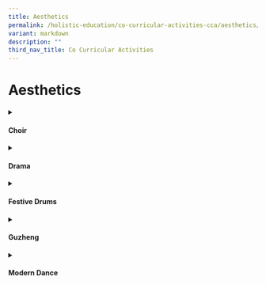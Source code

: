 ```yaml
---
title: Aesthetics
permalink: /holistic-education/co-curricular-activities-cca/aesthetics/
variant: markdown
description: ""
third_nav_title: Co Curricular Activities
---
```

<h1>Aesthetics</h1>
<details class="isomer-details">
<summary><h4>Choir</h4></summary>
<div data-type="detailsContent" class="isomer-details-content">
With dedicated weekly rehearsals spanning two hours, our choir members, comprising of students from Primary 4 to Primary 6 refine build their vocal techniques and ensemble singing skills across diverse musical genres such as choral, pop, folk, etc. From representing our school at the Singapore Youth Festival Arts Presentation to school events such as the annual prize award ceremony, our choir exemplifies excellence in both performance and musical development.<br><br>
<strong>Competitions taking part in:</strong><br>Singapore Youth Festival Choir Arts Presentation Primary Level<br><br>
<strong>Achievements:</strong><br>Accomplished (year 2024)<br><br>
<img style="width: 100%" height="auto" width="100%" alt="AGPS Choir having their weekly choir practice in the school’s Music Room." src="/images/CCA/Aesthetics/Choir/AGPS_Choir_having_their_weekly_choir_practice_in_the_school_s_Music_Room.jpg">
AGPS Choir having their weekly choir practice in the school’s Music Room.<br><br>
<img style="width: 100%" height="auto" width="100%" alt="AGPS Choir showcasing their singing skills by performing for parents during the school’s Open House CCA tour" src="/images/CCA/Aesthetics/Choir/AGPS_Choir_showcasing_their_singing_skills_by_performing_for_parents_during_the_school_s_Open_House_CCA_tour.jpg">
AGPS Choir showcasing their singing skills by performing for parents during the school’s Open House CCA tour<br><br>
<img style="width: 100%" height="auto" width="100%" alt="AGPS Choir rehearsing and later performing at the SOTA Concert Hall for the Singapore Youth Festival Arts Presentation." src="/images/CCA/Aesthetics/Choir/AGPS_Choir_rehearsing_and_later_performing_at_the_SOTA_Concert_Hall.jpg">
AGPS Choir rehearsing and later performing at the SOTA Concert Hall for the Singapore Youth Festival Arts Presentation. <br><br><br>
</div>
</details>
<details class="isomer-details">
<summary><h4>Drama</h4></summary>
<div data-type="detailsContent" class="isomer-details-content">
Our weekly training sessions at AGPS Drama Club offer a transformative learning experience for our students, empowering them to reach new heights in stage performances. Through expert guidance and exploration of diverse drama techniques, we nurture budding actors, equipping them with the skills to shine. <br><br>By participating in various school events, our students gain hands-on experience in all aspects of theatre, from the spotlight to behind-the-scenes. Our ultimate goal is to ignite a lifelong passion for theatre and foster confidence in acting and English communication, helping our members grow into creative, expressive, and articulate individuals.<br><br><img style="width: 100%" height="auto" width="100%" alt="Drama Club Performance" src="/images/CCA/Aesthetics/Drama/Drama_Club_1.jpg">
<img style="width: 100%" height="auto" width="100%" alt="Drama Club Performance" src="/images/CCA/Aesthetics/Drama/Drama_Club_2.jpg"><br><br>
</div>
</details>
<details class="isomer-details">
<summary><h4>Festive Drums</h4></summary>
<div data-type="detailsContent" class="isomer-details-content">
Festive Drums CCA was established in 2012. Over the years, the CCA has undergone changes in instructors and members, but what has remained constant is the dedication of its members and teachers. We foster a spirit of cooperation, perseverance, and excellence in students through rigorous rehearsals and performances. The teachers-in-charge and CCA instructors work closely to develop our students to their fullest potential, refining their drumming and performance skills. A festive drummer can anticipate opportunities to perform both within the school and in public, contributing to the community by participating in various events such as the Sengkang West Family Day in 2019 and Arts Outreach @ Seng Kang Community Hospital in 2023. Through our CCA, students also cultivate self-discipline, self-confidence, and a passion for drumming and the performing arts.<br><br><strong>Events taking part in :</strong><br>
Prize Award Ceremony<br><br><img style="width: 100%" height="auto" width="100%" alt="Chinese New Year Celebration Concert" src="/images/CCA/Aesthetics/Festive%20Drums/Chinese_New_Year_Celebration_Concert.jpg">Chinese New Year Celebration Concert
<table>
<tbody><tr>
<td><img src="/images/CCA/Aesthetics/Festive%20Drums/ASEANS_Delegates_welcome_performance.jpg" style="width:100%">ASEAN Delegates welcome performance.</td>
<td><img src="/images/CCA/Aesthetics/Festive%20Drums/AG15.jpg" style="width:100%">AG15</td>
</tr>
</tbody></table>
<img style="width: 100%" height="auto" width="100%" alt="Arts Outreach @ SKCH" src="/images/CCA/Aesthetics/Festive%20Drums/Arts_Outreach___SKCH.jpg">Arts Outreach @ SKCH
<br><br>
</div>
</details>
<details class="isomer-details">
<summary><h4>Guzheng</h4></summary>
<div data-type="detailsContent" class="isomer-details-content">
The Guzheng Ensemble which started in 2009 continues to remain strong with passionate members. This CCA aims to cultivate students’ interest and passion for the Chinese culture and values through the learning of this traditional Chinese music instrument. Our CCA recruits members who have an interest in learning, regardless of gender and race.
The Guzheng members perform at various events such as Chinese New Year and Prize Award Ceremony. They also participate in the Singapore Youth Festival (SYF) Arts Presentation.<br><br><strong>Competitions taking part in:</strong><br>Singapore Youth Festival<br><br><strong>Achievements:</strong><br>Distinction (year 2024)<br><br><img style="width: 100%" height="auto" width="100%" alt="VIA 2023 - combined CNY performance for senior citizens at SKCH" src="/images/CCA/Aesthetics/Guzheng/VIA_2023___combined_CNY_performance_for_senior_citizens_at_SKCH.jpg">VIA 2023 - combined CNY performance for senior citizens at SKCH <br><img style="width: 100%" height="auto" width="100%" alt="Prize Award Ceremony 2023 - A group photo after our performance" src="/images/CCA/Aesthetics/Guzheng/Prize_Award_Ceremony_2023____A_group_photo_after_our_performance.jpg">Prize Award Ceremony 2023 - A group photo after our performance <br><img style="width: 100%" height="auto" width="100%" alt="Chinese New Year 2024 – Our Guzheng performers in action" src="/images/CCA/Aesthetics/Guzheng/Chinese_New_Year_2024___Our_Guzheng_performers_in_action.jpg">Chinese New Year 2024 – Our Guzheng performers in action <br><img style="width: 100%" height="auto" width="100%" alt="Singapore Youth Festival 2024 – A memorable Arts Presentation at the Singapore Conference Hall" src="/images/CCA/Aesthetics/Guzheng/Singapore_Youth_Festival_2024___A_memorable_Arts_Presentation_at_the_Singapore_Conference_Hall.jpg">Singapore Youth Festival 2024 – A memorable Arts Presentation at the Singapore Conference Hall<br><img style="width: 100%" height="auto" width="100%" alt="Our P6s at their farewell party! All the best!" src="/images/CCA/Aesthetics/Guzheng/Our_P6s_at_their_farewell_party__All_the_best_.jpg">Our P6s at their farewell party! All the best! <br><br>
</div>
</details>
<details class="isomer-details">
<summary><h4>Modern Dance</h4></summary>
<div data-type="detailsContent" class="isomer-details-content">
The Modern Dance CCA offers aspiring dancers who demonstrate a passion for dancing, the opportunity to nurture their talent in Hip Hop or Contemporary Dance. <br><br>Performances during school events and external events provide our dancers with avenues to showcase their talent and also to share the joy of dancing with the rest of the school.<br><br><strong>Events taking part in :</strong><br>
Year End Prize Award Ceremony<br>
AGPS Open House 16 May<br><br><strong>Achievements:</strong><br>
Singapore Youth Festival 2024 Arts Presentation For Modern Dance (Primary Level), attained Accomplishment<br><br><img style="width: 100%" height="auto" width="100%" alt="We are bonded over our love for dancing!" src="/images/CCA/Aesthetics/Modern%20Dance/We_are_bonded_over_our_love_for_dancing_.jpg">We are bonded over our love for dancing!<br><br><img style="width: 100%" height="auto" width="100%" alt="Our dancers shone brightly on the stage!" src="/images/CCA/Aesthetics/Modern%20Dance/Our_dancers_shone_brightly_on_the_stage_.jpg">Our dancers shone brightly on the stage!<br><br><img style="width: 100%" height="auto" width="100%" alt="Title of our SYF performance is Unity in Diversity." src="/images/CCA/Aesthetics/Modern%20Dance/Title_of_our_SYF_performance_is_Unity_in_Diversity.jpg">Title of our SYF performance is Unity in Diversity.<br><br><br>
</div>
</details>
<p></p>